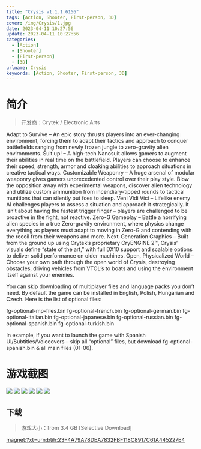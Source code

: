 ```yaml
---
title: "Crysis v1.1.1.6156"
tags: [Action, Shooter, First-person, 3D]
cover: /img/Crysis/1.jpg
date: 2023-04-11 10:27:56
update: 2023-04-11 10:27:56
categories: 
  - [Action]
  - [Shooter]
  - [First-person]
  - [3D]
urlname: Crysis
keywords: [Action, Shooter, First-person, 3D]
---
```

# 简介

> 开发商：Crytek / Electronic Arts

Adapt to Survive – An epic story thrusts players into an ever-changing environment, forcing them to adapt their tactics and approach to conquer battlefields ranging from newly frozen jungle to zero-gravity alien environments.
Suit up! – A high-tech Nanosuit allows gamers to augment their abilities in real time on the battlefield. Players can choose to enhance their speed, strength, armor and cloaking abilities to approach situations in creative tactical ways.
Customizable Weaponry – A huge arsenal of modular weaponry gives gamers unprecedented control over their play style. Blow the opposition away with experimental weapons, discover alien technology and utilize custom ammunition from incendiary-tipped rounds to tactical munitions that can silently put foes to sleep.
Veni Vidi Vici – Lifelike enemy AI challenges players to assess a situation and approach it strategically. It isn’t about having the fastest trigger finger – players are challenged to be proactive in the fight, not reactive.
Zero-G Gameplay – Battle a horrifying alien species in a true Zero-gravity environment, where physics change everything as players must adapt to moving in Zero-G and contending with the recoil from their weapons and more.
Next-Generation Graphics – Built from the ground up using Crytek’s proprietary CryENGINE 2™, Crysis’ visuals define “state of the art,” with full DX10 support and scalable options to deliver solid performance on older machines.
Open, Physicalized World – Choose your own path through the open world of Crysis, destroying obstacles, driving vehicles from VTOL’s to boats and using the environment itself against your enemies.

You can skip downloading of multiplayer files and language packs you don’t need. By default the game can be installed in English, Polish, Hungarian and Czech. Here is the list of optional files:

fg-optional-mp-files.bin
fg-optional-french.bin
fg-optional-german.bin
fg-optional-italian.bin
fg-optional-japanese.bin
fg-optional-russian.bin
fg-optional-spanish.bin
fg-optional-turkish.bin

In example, if you want to launch the game with Spanish UI/Subtitles/Voiceovers  – skip all “optional” files, but download fg-optional-spanish.bin & all main files (01-06).

# 游戏截图

![](/img/Crysis/2.jpg)
![](/img/Crysis/3.jpg)
![](/img/Crysis/4.jpg)
![](/img/Crysis/5.jpg)
![](/img/Crysis/6.jpg)
![](/img/Crysis/7.jpg)


## 下载

> 游戏大小：from 3.4 GB [Selective Download]

[magnet:?xt=urn:btih:23F4A79A78DEA7832FBF118C8917C61A445227E4](magnet:?xt=urn:btih:23F4A79A78DEA7832FBF118C8917C61A445227E4)
